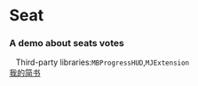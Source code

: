 # Seat
### A demo about seats votes<br>
    Third-party libraries:`MBProgressHUD`,`MJExtension`<br>
 [我的简书](http://www.jianshu.com/u/848ae424944b)
    
    
